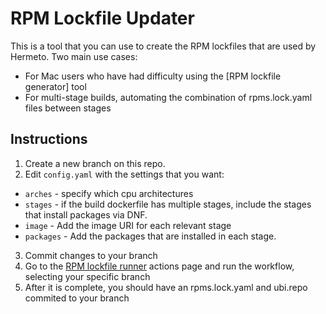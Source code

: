 # RPM Lockfile Updater

This is a tool that you can use to create the RPM lockfiles that are used by Hermeto. Two main use cases:

- For Mac users who have had difficulty using the [RPM lockfile generator] tool
- For multi-stage builds, automating the combination of rpms.lock.yaml files between stages

## Instructions

1. Create a new branch on this repo. 
2. Edit `config.yaml` with the settings that you want:
  - `arches` - specify which cpu architectures
  - `stages` - if the build dockerfile has multiple stages, include the stages that install packages via DNF.
  - `image` - Add the image URI for each relevant stage
  - `packages` - Add the packages that are installed in each stage.
3. Commit changes to your branch
4. Go to the [RPM lockfile runner](https://github.com/red-hat-data-services/rpm-lockfile-runner/actions/workflows/rpm-lockfile-runner.yml) actions page and run the workflow, selecting your specific branch
5. After it is complete, you should have an rpms.lock.yaml and ubi.repo commited to your branch
